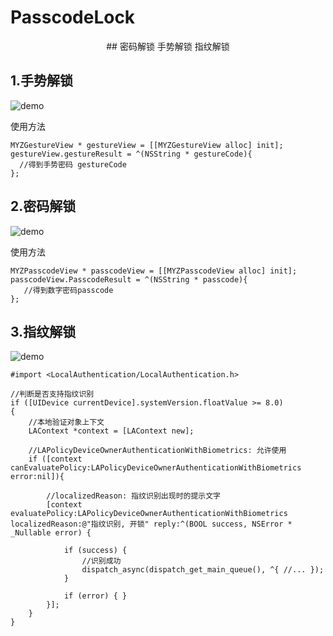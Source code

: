 # PasscodeLock
<p align="center">
## 密码解锁  手势解锁  指纹解锁
 

## 1.手势解锁
![demo](https://github.com/MA806P/PasscodeLock/blob/master/ScreenShoot/Gesture.gif)
 
 使用方法
 ```
 MYZGestureView * gestureView = [[MYZGestureView alloc] init];
 gestureView.gestureResult = ^(NSString * gestureCode){
   //得到手势密码 gestureCode 
 };
```
 
 
 
 
## 2.密码解锁 
 ![demo](https://github.com/MA806P/PasscodeLock/blob/master/ScreenShoot/Passcode.gif)
 
 使用方法
 ```
 MYZPasscodeView * passcodeView = [[MYZPasscodeView alloc] init];
 passcodeView.PasscodeResult = ^(NSString * passcode){
    //得到数字密码passcode
 };
 ```
 
 
 
 
## 3.指纹解锁
 ![demo](https://github.com/MA806P/PasscodeLock/blob/master/ScreenShoot/Fingerprint.jpg)

```
#import <LocalAuthentication/LocalAuthentication.h>

//判断是否支持指纹识别
if ([UIDevice currentDevice].systemVersion.floatValue >= 8.0)
{
    //本地验证对象上下文
    LAContext *context = [LAContext new];

    //LAPolicyDeviceOwnerAuthenticationWithBiometrics: 允许使用
    if ([context canEvaluatePolicy:LAPolicyDeviceOwnerAuthenticationWithBiometrics error:nil]){
        
        //localizedReason: 指纹识别出现时的提示文字
        [context evaluatePolicy:LAPolicyDeviceOwnerAuthenticationWithBiometrics localizedReason:@"指纹识别, 开锁" reply:^(BOOL success, NSError * _Nullable error) {

            if (success) {
                //识别成功
                dispatch_async(dispatch_get_main_queue(), ^{ //... });
            }

            if (error) { }
        }];
    }
}

```

 
 
 
 
 
 
